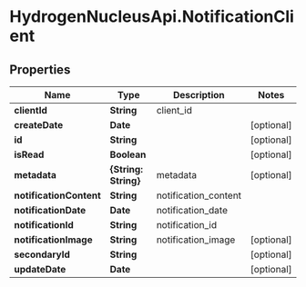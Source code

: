 # HydrogenNucleusApi.NotificationClient

## Properties
Name | Type | Description | Notes
------------ | ------------- | ------------- | -------------
**clientId** | **String** | client_id | 
**createDate** | **Date** |  | [optional] 
**id** | **String** |  | [optional] 
**isRead** | **Boolean** |  | [optional] 
**metadata** | **{String: String}** | metadata | [optional] 
**notificationContent** | **String** | notification_content | 
**notificationDate** | **Date** | notification_date | 
**notificationId** | **String** | notification_id | 
**notificationImage** | **String** | notification_image | [optional] 
**secondaryId** | **String** |  | [optional] 
**updateDate** | **Date** |  | [optional] 


